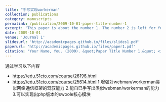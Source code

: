 ```yaml
---
title: "手写实现workerman"
collection: publications
category: manuscripts
permalink: /publication/2009-10-01-paper-title-number-1
excerpt: 'This paper is about the number 1. The number 2 is left for future work.'
date: 2009-10-01
venue: 'Journal 1'
slidesurl: 'http://academicpages.github.io/files/slides1.pdf'
paperurl: 'http://academicpages.github.io/files/paper1.pdf'
citation: 'Your Name, You. (2009). &quot;Paper Title Number 1.&quot; <i>Journal 1</i>. 1(1).'
---
```


通过学习以下内容 
- https://edu.51cto.com/course/26196.html
- https://edu.51cto.com/course/25614.html
1.增强对webman/workerman类似网络通信框架的驾驭能力
2.能自已手写出类似webman/workerman的能力
3.可以实现出php版本的swoole核心模块
    
